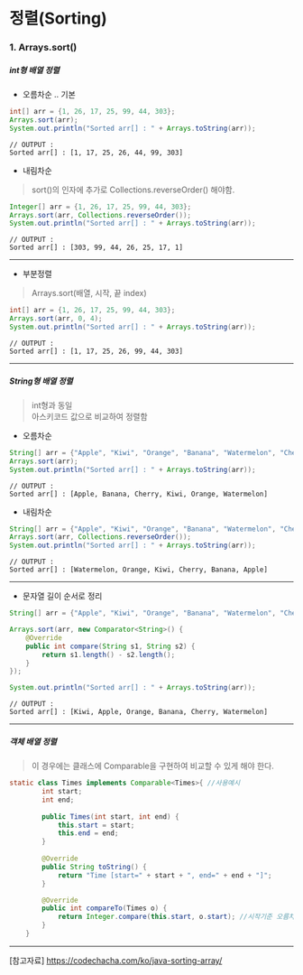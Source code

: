 # 정렬(Sorting)    
### 1. Arrays.sort()   
##### int형 배열 정렬   
- 오름차순 .. 기본   
```java
int[] arr = {1, 26, 17, 25, 99, 44, 303};
Arrays.sort(arr);
System.out.println("Sorted arr[] : " + Arrays.toString(arr));
```   
```text   
// OUTPUT : 
Sorted arr[] : [1, 17, 25, 26, 44, 99, 303]
```   

- 내림차순   
> sort()의 인자에 추가로 Collections.reverseOrder() 해야함.     
```java
Integer[] arr = {1, 26, 17, 25, 99, 44, 303};
Arrays.sort(arr, Collections.reverseOrder());
System.out.println("Sorted arr[] : " + Arrays.toString(arr));
```   
```text   
// OUTPUT : 
Sorted arr[] : [303, 99, 44, 26, 25, 17, 1]   
```    
---   
- 부분정렬    
> Arrays.sort(배열, 시작, 끝 index)    
```java   
int[] arr = {1, 26, 17, 25, 99, 44, 303};
Arrays.sort(arr, 0, 4);
System.out.println("Sorted arr[] : " + Arrays.toString(arr));
```   
```text   
// OUTPUT : 
Sorted arr[] : [1, 17, 25, 26, 99, 44, 303]
```   
---   

##### String형 배열 정렬    
> int형과 동일    
> 아스키코드 값으로 비교하여 정렬함    
- 오름차순   
```java   
String[] arr = {"Apple", "Kiwi", "Orange", "Banana", "Watermelon", "Cherry"};
Arrays.sort(arr);
System.out.println("Sorted arr[] : " + Arrays.toString(arr));
```   
```text   
// OUTPUT : 
Sorted arr[] : [Apple, Banana, Cherry, Kiwi, Orange, Watermelon]
```   

- 내림차순   
```java   
String[] arr = {"Apple", "Kiwi", "Orange", "Banana", "Watermelon", "Cherry"};
Arrays.sort(arr, Collections.reverseOrder());
System.out.println("Sorted arr[] : " + Arrays.toString(arr));
```   
```text   
// OUTPUT : 
Sorted arr[] : [Watermelon, Orange, Kiwi, Cherry, Banana, Apple]
```   
---   
- 문자열 길이 순서로 정리   
```java 
String[] arr = {"Apple", "Kiwi", "Orange", "Banana", "Watermelon", "Cherry"};

Arrays.sort(arr, new Comparator<String>() {
    @Override
    public int compare(String s1, String s2) {
        return s1.length() - s2.length();
    }
});

System.out.println("Sorted arr[] : " + Arrays.toString(arr));
```   
```text
// OUTPUT : 
Sorted arr[] : [Kiwi, Apple, Orange, Banana, Cherry, Watermelon]
```   
---   

##### 객체 배열 정렬    
> 이 경우에는 클래스에 Comparable을 구현하여 비교할 수 있게 해야 한다.   
```java   
static class Times implements Comparable<Times>{ //사용예시
		int start;
		int end;
		
		public Times(int start, int end) {
			this.start = start;
			this.end = end;
		}
		
		@Override
		public String toString() {
			return "Time [start=" + start + ", end=" + end + "]";
		}

		@Override
		public int compareTo(Times o) {
			return Integer.compare(this.start, o.start); //시작기준 오름차순
		}
	}
```   

---   
[참고자료] https://codechacha.com/ko/java-sorting-array/   

